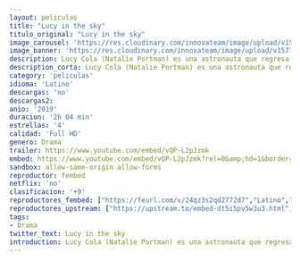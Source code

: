 ```yaml
---
layout: peliculas
title: "Lucy in the sky"
titulo_original: "Lucy in the sky"
image_carousel: 'https://res.cloudinary.com/innovateam/image/upload/v1577302620/lucy-min_kdrwke.jpg'
image_banner: 'https://res.cloudinary.com/innovateam/image/upload/v1577302615/lucyskyheader-min_vka7xx.jpg'
description: Lucy Cola (Natalie Portman) es una astronauta que regresa a la Tierra tras una experiencia trascendental durante una misión en el espacio, y que comienza a perder su conexión con la realidad en un mundo que de pronto se le hace pequeño.
description_corta: Lucy Cola (Natalie Portman) es una astronauta que regresa a la Tierra tras una experiencia trascendental durante una misión en el espacio, y que comienza a perder su ...
category: 'peliculas'
idioma: 'Latino'
descargas: 'no'
descargas2:
anio: '2019'
duracion: '2h 04 min'
estrellas: '4'
calidad: 'Full HD'
genero: Drama
trailer: https://www.youtube.com/embed/vQP-L2pJzmk
embed: https://www.youtube.com/embed/vQP-L2pJzmk?rel=0&amp;hd=1&border=0&wmode=opaque&enablejsapi=1&modestbranding=1&controls=1&showinfo=1
sandbox: allow-same-origin allow-forms
reproductor: fembed
netflix: 'no'
clasificacion: '+9'
reproductores_fembed: ["https://feurl.com/v/24qz3s2qd2772d7","Latino","https://feurl.com/v/78081ag531pne5k","Latino","https://feurl.com/v/24qz3s2qd2772d7","Latino","https://feurl.com/v/w3516in7nj72qmn","Latino","https://feurl.com/v/gqpxlf-xmdgr2-m","Latino"]
reproductores_upstream: ["https://upstream.to/embed-dt5i5pv5w3u3.html","Latino"]
tags:
- Drama
twitter_text: Lucy in the sky
introduction: Lucy Cola (Natalie Portman) es una astronauta que regresa a la Tierra tras una experiencia trascendental durante una misión en el espacio, y que comienza a perder su ..
---
```













